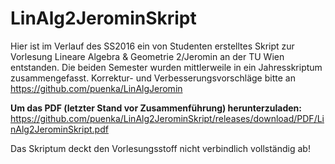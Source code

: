 # LinAlg2JerominSkript
Hier ist im Verlauf des SS2016 ein von Studenten erstelltes Skript zur Vorlesung Lineare Algebra & Geometrie 2/Jeromin an der TU Wien entstanden. Die beiden Semester wurden mittlerweile in ein Jahresskriptum zusammengefasst. Korrektur- und Verbesserungsvorschläge bitte an <https://github.com/puenka/LinAlgJeromin>

**Um das PDF (letzter Stand vor Zusammenführung) herunterzuladen:** <https://github.com/puenka/LinAlg2JerominSkript/releases/download/PDF/LinAlg2JerominSkript.pdf>

Das Skriptum deckt den Vorlesungsstoff nicht verbindlich vollständig ab!
